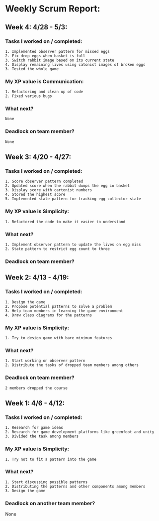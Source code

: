 # Weekly Scrum Report:

## Week 4: 4/28 - 5/3:

### Tasks I worked on / completed:

    1. Implemented observer pattern for missed eggs
    2. Fix drop eggs when basket is full
    3. Switch rabbit image based on its current state
    4. Display remaining lives using catonist images of broken eggs
    3. Tested the whole game


### My XP value is Communication:
    1. Refactoring and clean up of code
    2. Fixed various bugs

### What next?
    None

### Deadlock on team member?
    None

## Week 3: 4/20 - 4/27:

### Tasks I worked on / completed:

    1. Score observer pattern completed 
    2. Updated score when the rabbit dumps the egg in basket
    3. Display score with cartonist numbers
    4. Stored the highest score 
    5. Implemented state pattern for tracking egg collector state

### My XP value is Simplicity:
    1. Refactored the code to make it easier to understand

### What next?
    1. Implement observer pattern to update the lives on egg miss
    2. State pattern to restrict egg count to three


### Deadlock on team member?



## Week 2: 4/13 - 4/19:

### Tasks I worked on / completed:

    1. Design the game 
    2. Propose potential patterns to solve a problem
    3. Help team members in learning the game environment
    4. Draw class diagrams for the patterns

### My XP value is Simplicity:
    1. Try to design game with bare minimum features

### What next?
    1. Start working on observer pattern 
    2. Distribute the tasks of dropped team members among others

### Deadlock on team member?
    2 members dropped the course


## Week 1: 4/6 - 4/12:

### Tasks I worked on / completed:
    1. Research for game ideas
    2. Research for game development platforms like greenfoot and unity
    3. Divided the task among members

### My XP value is Simplicity:
    1. Try not to fit a pattern into the game

### What next?
    1. Start discussing possible patterns
    2. Distributing the patterns and other components among members
    3. Design the game

### Deadlock on another team member?
None



